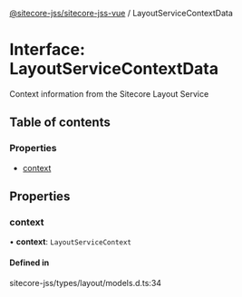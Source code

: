[@sitecore-jss/sitecore-jss-vue](../README.md) / LayoutServiceContextData

# Interface: LayoutServiceContextData

Context information from the Sitecore Layout Service

## Table of contents

### Properties

- [context](LayoutServiceContextData.md#context)

## Properties

### context

• **context**: `LayoutServiceContext`

#### Defined in

sitecore-jss/types/layout/models.d.ts:34

